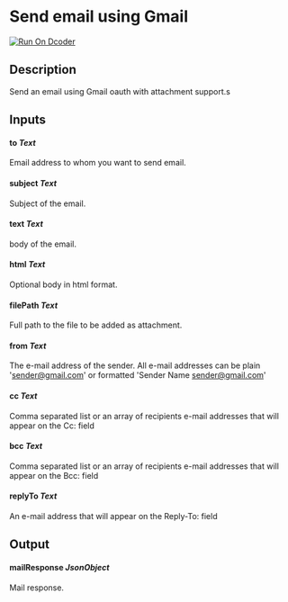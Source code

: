 # Send email using Gmail
[![Run On Dcoder](https://static-content.dcoder.tech/dcoder-assets/run-on-dcoder.svg)](https://code.dcoder.tech/feed/block/60e1b86a2938a1c23caf6703)

## Description
Send an email using Gmail oauth with attachment support.s

## Inputs
#### **to**  *Text*
Email address to whom you want to send email.
#### **subject**  *Text*
Subject of the email.
#### **text**  *Text*
body of the email.
#### **html**  *Text*
Optional body in html format.
#### **filePath**  *Text*
Full path to the file to be added as attachment.
#### **from**  *Text*
The e-mail address of the sender. All e-mail addresses can be plain 'sender@gmail.com' or formatted 'Sender Name <sender@gmail.com>'
#### **cc**  *Text*
Comma separated list or an array of recipients e-mail addresses that will appear on the Cc: field
#### **bcc**  *Text*
Comma separated list or an array of recipients e-mail addresses that will appear on the Bcc: field
#### **replyTo**  *Text*
An e-mail address that will appear on the Reply-To: field

## Output
#### **mailResponse**  *JsonObject*
Mail response.

